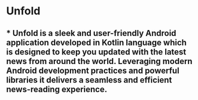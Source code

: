 # Unfold
## * Unfold is a sleek and user-friendly Android application developed in Kotlin language which is designed to keep you updated with the latest news from around the world. Leveraging modern Android development practices and powerful libraries it delivers a seamless and efficient news-reading experience.
